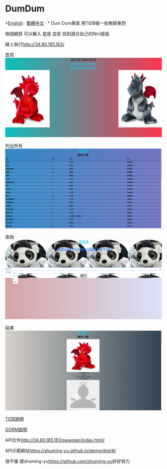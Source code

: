 # DumDum
*[English](/docs/README-en.md) ∙ [繁體中文](README.md) ∙ *
Dum Dum專案 用TiDB做一些無聊東西

做個網頁 可以輸入 星座 血型 找到適合自己的Nici娃娃

線上執行<http://34.80.185.163/>

首頁
![首頁](test1.png)

列出所有
![首頁](test2.png)

查詢
![首頁](test3.png)

結果
![首頁](test4.png)


[TiDB說明](https://docs.pingcap.com/zh/)

[GORM說明](https://gorm.io/zh_CN/)


API文件<http://34.80.185.163/swagger/index.html/>

API示範網站<https://shuming-yu.github.io/demo/dist/#/>

很不像 請shuming-yu<https://github.com/shuming-yu>好好努力
